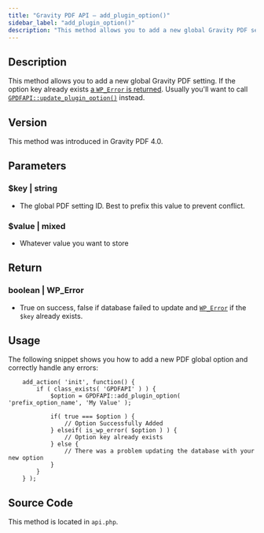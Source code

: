 ```yaml
---
title: "Gravity PDF API – add_plugin_option()"
sidebar_label: "add_plugin_option()"
description: "This method allows you to add a new global Gravity PDF setting. Usually you'll want to call GPDFAPI::update_plugin_option() instead. "
---
```


## Description

This method allows you to add a new global Gravity PDF setting. If the option key already exists [a `WP_Error` is returned](https://codex.wordpress.org/Class_Reference/WP_Error). Usually you'll want to call [`GPDFAPI::update_plugin_option()`](/v5/api_update_plugin_option) instead.

## Version

This method was introduced in Gravity PDF 4.0.

## Parameters

### $key \| string
* The global PDF setting ID. Best to prefix this value to prevent conflict.

### $value \| mixed
* Whatever value you want to store

## Return

### boolean \| WP\_Error
* True on success, false if database failed to update and [`WP_Error`](https://codex.wordpress.org/Class_Reference/WP_Error) if the `$key` already exists.

## Usage

The following snippet shows you how to add a new PDF global option and correctly handle any errors:

```
    add_action( 'init', function() {
        if ( class_exists( 'GPDFAPI' ) ) {
            $option = GPDFAPI::add_plugin_option( 'prefix_option_name', 'My Value' );

            if( true === $option ) {
                // Option Successfully Added
            } elseif( is_wp_error( $option ) ) {
                // Option key already exists
            } else {
                // There was a problem updating the database with your new option
            }
        }
    } );
```

## Source Code

This method is located in `api.php`.
